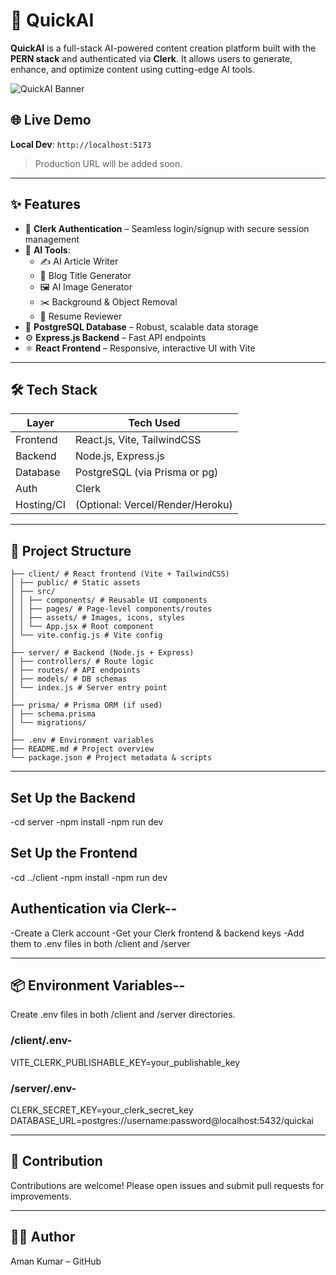 # 🚀 QuickAI

**QuickAI** is a full-stack AI-powered content creation platform built with the **PERN stack** and authenticated via **Clerk**. It allows users to generate, enhance, and optimize content using cutting-edge AI tools.

![QuickAI Banner](https://via.placeholder.com/1200x400?text=QuickAI+Platform+Banner)

## 🌐 Live Demo

**Local Dev**: `http://localhost:5173`  
> Production URL will be added soon.

---

## ✨ Features

- 🔐 **Clerk Authentication** – Seamless login/signup with secure session management
- 🧠 **AI Tools**:
  - ✍️ AI Article Writer
  - 📰 Blog Title Generator
  - 🖼️ AI Image Generator
  - ✂️ Background & Object Removal
  - 📄 Resume Reviewer
- 💾 **PostgreSQL Database** – Robust, scalable data storage
- ⚙️ **Express.js Backend** – Fast API endpoints
- ⚛️ **React Frontend** – Responsive, interactive UI with Vite

---

## 🛠️ Tech Stack

| Layer        | Tech Used               |
|--------------|--------------------------|
| Frontend     | React.js, Vite, TailwindCSS |
| Backend      | Node.js, Express.js      |
| Database     | PostgreSQL (via Prisma or pg) |
| Auth         | Clerk                    |
| Hosting/CI   | (Optional: Vercel/Render/Heroku) |

---

## 📁 Project Structure

```QuickAI/
├── client/ # React frontend (Vite + TailwindCSS)
│ ├── public/ # Static assets
│ ├── src/
│ │ ├── components/ # Reusable UI components
│ │ ├── pages/ # Page-level components/routes
│ │ ├── assets/ # Images, icons, styles
│ │ └── App.jsx # Root component
│ └── vite.config.js # Vite config
│
├── server/ # Backend (Node.js + Express)
│ ├── controllers/ # Route logic
│ ├── routes/ # API endpoints
│ ├── models/ # DB schemas
│ └── index.js # Server entry point
│
├── prisma/ # Prisma ORM (if used)
│ ├── schema.prisma
│ └── migrations/
│
├── .env # Environment variables
├── README.md # Project overview
└── package.json # Project metadata & scripts
```

---

## Set Up the Backend

-cd server
-npm install
-npm run dev

## Set Up the Frontend

-cd ../client
-npm install
-npm run dev


## Authentication via Clerk--

-Create a Clerk account
-Get your Clerk frontend & backend keys
-Add them to .env files in both /client and /server

---

## 📦 Environment Variables--

Create .env files in both /client and /server directories.

### /client/.env-

VITE_CLERK_PUBLISHABLE_KEY=your_publishable_key

### /server/.env-

CLERK_SECRET_KEY=your_clerk_secret_key
DATABASE_URL=postgres://username:password@localhost:5432/quickai

---

## 🤝 Contribution

Contributions are welcome!
Please open issues and submit pull requests for improvements.

---

## 🙋‍♂️ Author
Aman Kumar – GitHub